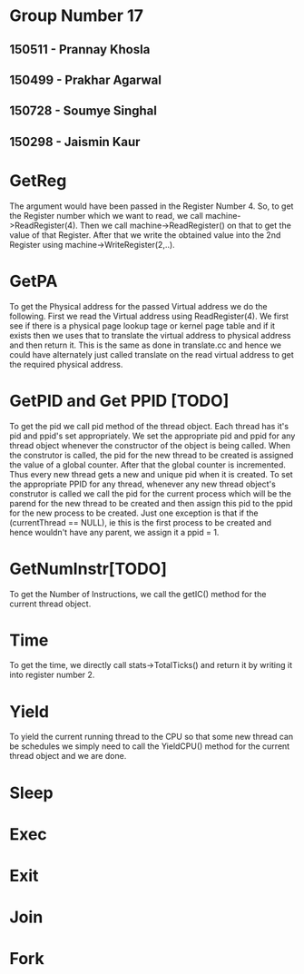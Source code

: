 # Group Number 17 

## 150511 -  Prannay Khosla
## 150499 -  Prakhar Agarwal
## 150728 -  Soumye Singhal
## 150298 -  Jaismin Kaur

# GetReg
The argument would have been passed in the Register Number 4. So, to get the Register number which we want to read, we call
machine->ReadRegister(4). Then we call machine->ReadRegister() on that to get the value of that Register. After that we write  the obtained value into the 2nd Register using machine->WriteRegister(2,..).
# GetPA
To get the Physical address for the passed Virtual address we do the following. First we read the Virtual address using ReadRegister(4). We first see if there is a physical page lookup tage or kernel page table and if it exists then we uses that to translate the virtual address to physical address and then return it. This is the same as done in translate.cc and hence we could have alternately just called translate on the read virtual address to get the required physical address.
# GetPID and Get PPID [TODO]
To get the pid we call pid method of the thread object. Each thread has it's pid and ppid's set appropriately. We set the appropriate pid and ppid for any thread object whenever the constructor of the object is being called. When the construtor is called, the pid for the new thread to be created is assigned the value of a global counter. After that the global counter is incremented. Thus every new thread gets a new and unique pid when it is created.
To set the appropriate PPID for any thread, whenever any new thread object's construtor is called we call the pid for the current process which will be the parend for the new thread to be created and then assign this pid to the ppid for the new process to be created. Just one exception is that if the (currentThread == NULL), ie this is the first process to be created and hence wouldn't have any parent, we assign it a ppid = 1.
# GetNumInstr[TODO]
To get the Number of Instructions, we call the getIC() method for the current thread object.
# Time
To get the time, we directly call stats->TotalTicks() and return it by writing it into register number 2.
# Yield
To yield the current running thread to the CPU so that some new thread can be schedules we simply need to call the YieldCPU() method for the current thread object and we are done.
# Sleep

# Exec

# Exit

# Join

# Fork
